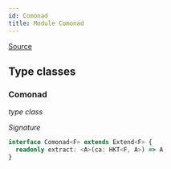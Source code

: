 ```yaml
---
id: Comonad
title: Module Comonad
---
```


[Source](https://github.com/gcanti/fp-ts/blob/master/src/Comonad.ts)

## Type classes

### Comonad

_type class_

_Signature_

```ts
interface Comonad<F> extends Extend<F> {
  readonly extract: <A>(ca: HKT<F, A>) => A
}
```
